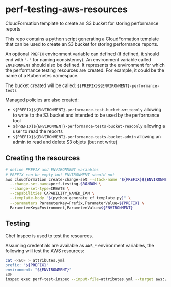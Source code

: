 # perf-testing-aws-resources

CloudFormation template to create an S3 bucket for storing performance reports

This repo contains a python script generating a CloudFormation template that can be used to create
an S3 bucket for storing performance reports.

An optional `PREFIX` environment variable can defined (if defined, it should end with `'-'` for naming consistency).
An environment variable called `ENVIRONMENT` should also be defined. It represents the environment for which 
the performance testing resources are created. For example, it could be the name of a Kubernetes namespace.

The bucket created will be called:
`${PREFIX}${ENVIRONMENT}-performance-tests`

Managed policies are also created:

* `${PREFIX}${ENVIRONMENT}-performance-test-bucket-writeonly` allowing to write to the S3 bucket and intended to be used by the
performance tool
* `${PREFIX}${ENVIRONMENT}-performance-tests-bucket-readonly` allowing a user to read the reports
* `${PREFIX}${ENVIRONMENT}-performance-tests-bucket-admin` allowing an admin to read and delete S3 objets (but not write)

## Creating the resources

```bash
# define PREFIX and ENVIRONMENT variables
# PREFIX can be empty but ENVIRONMENT should not
aws cloudformation create-change-set --stack-name "${PREFIX}${ENVIRONMENT}-perf-testing" \
  --change-set-name=perf-testing-$RANDOM \
  --change-set-type=CREATE \
  --capabilities CAPABILITY_NAMED_IAM \
  --template-body "$(python generate_cf_template.py)" \
  --parameters ParameterKey=Prefix,ParameterValue=${PREFIX} \
  ParameterKey=Environment,ParameterValue=${ENVIRONMENT}
```

## Testing

Chef Inspec is used to test the resources.

Assuming credentials are available as `AWS_*` environment variables, the following will test the AWS resources:

```bash
cat <<EOF > attributes.yml
prefix: "${PREFIX}"
environment: "${ENVIRONMENT}"
EOF
inspec exec perf-test-inspec --input-file=attributes.yml --target aws://
```
